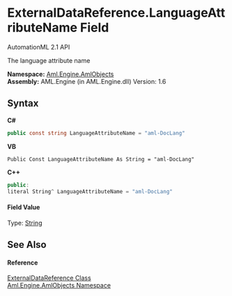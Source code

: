 # ExternalDataReference.LanguageAttributeName Field
AutomationML 2.1 API 

The language attribute name

**Namespace:**&nbsp;<a href="N_Aml_Engine_AmlObjects">Aml.Engine.AmlObjects</a><br />**Assembly:**&nbsp;AML.Engine (in AML.Engine.dll) Version: 1.6

## Syntax

**C#**<br />
``` C#
public const string LanguageAttributeName = "aml-DocLang"
```

**VB**<br />
``` VB
Public Const LanguageAttributeName As String = "aml-DocLang"
```

**C++**<br />
``` C++
public:
literal String^ LanguageAttributeName = "aml-DocLang"
```


#### Field Value
Type: <a href="https://docs.microsoft.com/dotnet/api/system.string" target="_parent" rel="noopener noreferrer">String</a>

## See Also


#### Reference
<a href="T_Aml_Engine_AmlObjects_ExternalDataReference">ExternalDataReference Class</a><br /><a href="N_Aml_Engine_AmlObjects">Aml.Engine.AmlObjects Namespace</a><br />